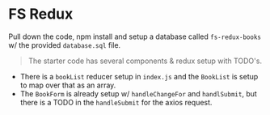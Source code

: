 # FS Redux

Pull down the code, npm install and setup a database called `fs-redux-books` w/ the provided `database.sql` file. 

> The starter code has several components & redux setup with TODO's. 
 - There is a `bookList` reducer setup in `index.js` and the `BookList` is setup to map over that as an array.
 - The `BookForm` is already setup w/ `handleChangeFor` and `handlSubmit`, but there is a TODO in the `handleSubmit` for the axios request.